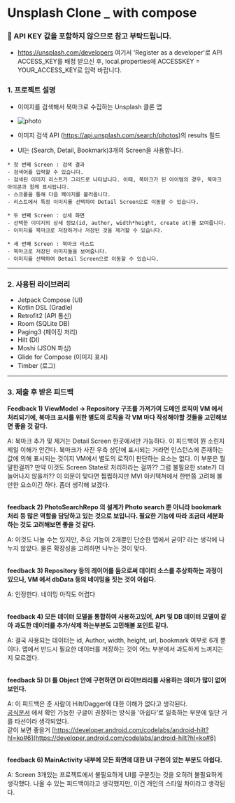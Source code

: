 # Unsplash Clone _ with compose

### 📢 API KEY 값을 포함하지 않으므로 참고 부탁드립니다.
- https://unsplash.com/developers 여기서 'Register as a developer'로 API ACCESS_KEY를 배정 받으신 후, local.properties에 ACCESSKEY = YOUR_ACCESS_KEY로 입력 바랍니다.

### 1. 프로젝트 설명
* 이미지를 검색해서 북마크로 수집하는 Unsplash 클론 앱
* ![photo](https://github.com/parade621/Usplash_clone_with_compose/assets/36446270/3ba67de8-5048-474f-975e-7d17cdfbed22)

* 이미지 검색 API (https://api.unsplash.com/search/photos)의 results 필드

* UI는 (Search, Detail, Bookmark)3개의 Screen을 사용합니다.
```
* 첫 번째 Screen : 검색 결과
- 검색어를 입력할 수 있습니다.
- 검색된 이미지 리스트가 그리드로 나타납니다. 이때, 북마크가 된 아이템의 경우, 북마크 아이콘과 함께 표시됩니다.
- 스크롤을 통해 다음 페이지를 불러옵니다.
- 리스트에서 특정 이미지를 선택하여 Detail Screen으로 이동할 수 있습니다.

* 두 번째 Screen : 상세 화면 
- 선택한 이미지의 상세 정보(id, author, width*height, create at)를 보여줍니다.
- 이미지를 북마크로 저장하거나 저장된 것을 제거할 수 있습니다.

* 세 번째 Screen : 북마크 리스트
- 북마크로 저장된 이미지들을 보여줍니다.
- 이미지를 선택하여 Detail Screen으로 이동할 수 있습니다.
```
---

### 2. 사용된 라이브러리
* Jetpack Compose (UI)
* Kotlin DSL (Gradle)
* Retrofit2 (API 통신)
* Room (SQLite DB)
* Paging3 (페이징 처리)
* Hilt (DI)
* Moshi (JSON 파싱)
* Glide for Compose (이미지 표시)
* Timber (로그)

---

### 3. 제출 후 받은 피드백

**Feedback 1) ViewModel -> Repository 구조를 가져가여 도메인 로직이 VM 에서 처리되기에, 북마크 표시를 위한 별도의 로직을 각 VM 마다 작성해야할 것들을 고민해보면 좋을 것 같다.**

A: 북마크 추가 및 제거는 Detail Screen 한곳에서만 가능하다. 이 피드백이 뭔 소린지 제일 이해가 안간다.
북마크가 사진 우측 상단에 표시되는 거라면 인스턴스에 존재하는 값에 의해 표시되는 것이지 VM에서 별도의 로직이 판단하는 요소는 없다.
이 부분은 뭘 말한걸까? 만약 이것도 Screen State로 처리하라는 걸까?? 그럼 불필요한 state가 더 늘어나지 않을까?? 이 의문이 맞다면 찝찝하지만 MVI 아키텍쳐에서 한번쯤 고려해 볼만한 요소이긴 하다. 좀더 생각해 보겠다.
<br/><br/>

**feedback 2) PhotoSearchRepo 의 설계가 Photo search 뿐 아니라 bookmark 처리 등 많은 역할을 담당하고 있는 것으로 보입니다. 필요한 기능에 따라 조금더 세분화 하는 것도 고려해보면 좋을 것 같다.**

A: 이것도 나눌 수는 있지만, 주요 기능이 2개뿐인 단순한 앱에서 굳이? 라는 생각에 나누지 않았다. 물론 확장성을 고려하면 나누는 것이 맞다.
<br/><br/>

**feedback 3) Repository 등의 레이어를 둠으로써 데이터 소스를 추상화하는 과정이 있으나, VM 에서 dbData 등의 네이밍을 짓는 것이 아쉽다.**

A: 인정한다. 네이밍 아직도 어렵다
<br/><br/>

**feedback 4) 모든 데이터 모델을 통합하여 사용하고있어, API 및 DB 데이터 모델이 같아 과도한 데이터를 추가/삭제 하는부분도 고민해볼 포인트 같다.**

A: 결국 사용되는 데이터는 id, Author, width, height, url, bookmark 여부로 6개 뿐이다. 앱에서 반드시 필요한 데이터를 저장하는 것이 어느 부분에서 과도하게 느껴지는지 모르겠다.
<br/><br/>

**feedback 5) DI 를 Object 안에 구현하면 DI 라이브러리를 사용하는 의미가 많이 없어보인다.**

A: 이 피드백은 준 사람이 Hilt/Dagger에 대한 이해가 없다고 생각된다.<br/>
[공식문서](https://developer.android.com/training/dependency-injection/hilt-android?hl=ko#hilt-modules) 에서 확인 가능한 구글이 권장하는 방식을 '아쉽다'로 일축하는 부분에 일단 거를 타선이라 생각되었다.<br/>
같이 보면 좋을거 [https://developer.android.com/codelabs/android-hilt?hl=ko#6](https://developer.android.com/codelabs/android-hilt?hl=ko#6)
<br/><br/>
  
**feedback 6) MainActivity 내부에 모든 화면에 대한 UI 구현이 있는 부분도 아쉽다.**

A: Screen 3개있는 프로젝트에서 불필요하게 UI를 구분짓는 것을 오히려 불필요하게 생각했다. 나올 수 있는 피드백이라고 생각했지만, 이건 개인의 스타일 차이라고 생각된다.

